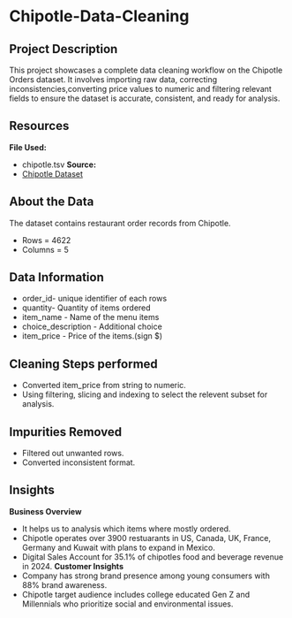 # Chipotle-Data-Cleaning

## Project Description
This project showcases a complete data cleaning workflow on the Chipotle Orders dataset. It involves importing raw data, correcting inconsistencies,converting price values to numeric and filtering relevant fields to ensure the dataset is accurate, consistent, and ready for analysis.

## Resources
**File Used:**
- chipotle.tsv
**Source:**
- [Chipotle Dataset](https://www.kaggle.com/datasets/andyxie/chipotle)

## About the Data
The dataset contains restaurant order records from Chipotle.
- Rows = 4622
- Columns = 5

## Data Information
- order_id- unique identifier of each rows
- quantity- Quantity of items ordered
- item_name - Name of the menu items
- choice_description - Additional choice
- item_price - Price of the items.(sign $)

## Cleaning Steps performed
- Converted item_price from string to numeric.
- Using filtering, slicing and indexing to select the relevent subset for analysis.

## Impurities Removed
- Filtered out unwanted rows.
- Converted inconsistent format.

## Insights
**Business Overview**
  - It helps us to analysis which items where mostly ordered.
  - Chipotle operates over 3900 restuarants in US, Canada, UK, France, Germany and Kuwait with plans to expand in Mexico.
  - Digital Sales Account for 35.1% of chipotles food and beverage revenue in 2024.
**Customer Insights**
  - Company has strong brand presence among young consumers with 88% brand awareness.
  - Chipotle target audience includes college educated Gen Z and Millennials who prioritize social and environmental issues.
       
